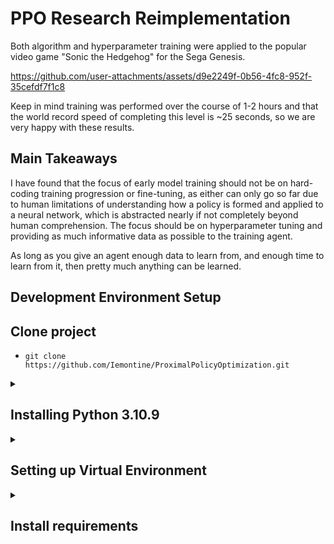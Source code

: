 # PPO Research Reimplementation

Both algorithm and hyperparameter training were applied to the popular video game "Sonic the Hedgehog" for the Sega Genesis.

https://github.com/user-attachments/assets/d9e2249f-0b56-4fc8-952f-35cefdf7f1c8

Keep in mind training was performed over the course of 1-2 hours and that the world record speed of completing this level is ~25 seconds, so we are very happy with these results.

## Main Takeaways

I have found that the focus of early model training should not be on hard-coding training progression or fine-tuning, as either can only go so far due to human limitations of understanding how a policy is formed and applied to a neural network, which is abstracted nearly if not completely beyond human comprehension. The focus should be on hyperparameter tuning and providing as much informative data as possible to the training agent.

As long as you give an agent enough data to learn from, and enough time to learn from it, then pretty much anything can be learned.

## Development Environment Setup
## Clone project
* ```git clone https://github.com/Iemontine/ProximalPolicyOptimization.git```
<details>
<summary><h2>Installing Python 3.10.9</h2></summary>

* #### On Ubuntu 22.04
    *
        ```bash
        sudo apt update
        sudo apt upgrade
        sudo apt install build-essential zlib1g-dev libncurses5-dev libgdbm-dev libnss3-dev libssl-dev libreadline-dev libffi-dev libsqlite3-dev wget libbz2-dev
        wget https://www.python.org/ftp/python/3.10.9/Python-3.10.9.tgz
        tar -xf Python-3.10.9.tgz
        cd Python-3.10.9
        ./configure --enable-optimizations
        make -j$(nproc)
        sudo make altinstall
        ```
* #### On Windows/Mac
    * Download from https://www.python.org/downloads/release/python-3109/</li></ul></ul>
    </details>

<details>
<summary><h2>Setting up Virtual Environment</h2></summary>

* #### Option 1: VSC builtin
    * Create a VSC virtual environment with Ctrl + Shift + P -> Python: Create Environment
    * Select Python 3.10.9
* #### Option 2: Run the following commands
    * Create the virtual environment: ```python -m venv .venv```
    * Activate the virtual environment
        * On Windows: ```.\.venv\Scripts\activate```
        * On Mac: ```source .venv/bin/activate```
</details>

<details>
<summary><h2>Install requirements</h2></summary>

* #### Install requirements via requirements.txt
    * ```pip install -r requirements.txt```
    * NOTE: You may need to manually install some libraries that cause errors during installation.
* #### Additional requirements
    ```bash
    pip install gymnasium[accept-rom-license]
    pip install stable-baselines3[extra]
    ```
    * Acquire Sonic the Hedgehog ROM. Then run: ```python3 -m retro.import ./ROM```
</details>
